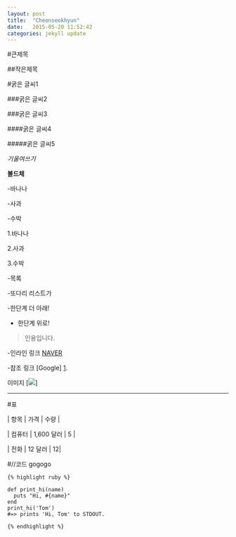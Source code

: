 ```yaml
---
layout: post
title:  "Cheonseokhyun"
date:   2015-05-20 11:52:42
categories: jekyll update
---
```

#큰제목

##작은제목

#굵은 글씨1

###굵은 글씨2 

###굵은 글씨3

####굵은 글씨4

#####굵은 글씨5

*기울여쓰기*

**볼드체**

-바나나

-사과

-수박

1.바나나

2.사과

3.수박

-목록

 -또다리 리스트가

  -한단계 더 아래!

 - 한단계 위로!

>인용입니다.

-인라인 링크 [NAVER](http://www.naver.com/)

-참조 링크 [Google] [1].

[1]: http://www.google.com/
이미지
[![](https://www.google.co.kr/images/srpr/logo11w.png)]

---

#표

| 항목 | 가격 | 수량 |

| 컴퓨터 | 1,600 달러 | 5 |

| 전화 | 12 달러 | 12|



#//코드 gogogo

```
{% highlight ruby %}

def print_hi(name)
  puts "Hi, #{name}"
end
print_hi('Tom')
#=> prints 'Hi, Tom' to STDOUT.

{% endhighlight %}
```




